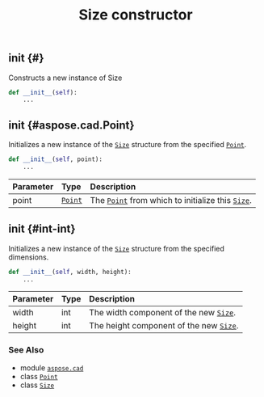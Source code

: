 ﻿---
title: Size constructor
second_title: Aspose.CAD for Python via .NET API References
description: 
type: docs
weight: 10
url: /python-net/aspose.cad/size/__init__/
is_root: false
---

## __init__ {#}

Constructs a new instance of Size



```python
def __init__(self):
    ...
```




## __init__ {#aspose.cad.Point}

Initializes a new instance of the [`Size`](/cad/python-net/aspose.cad/size) structure from the specified [`Point`](/cad/python-net/aspose.cad/point).



```python
def __init__(self, point):
    ...
```


| Parameter | Type | Description |
| :- | :- | :- |
| point | [`Point`](/cad/python-net/aspose.cad/point) | The [`Point`](/cad/python-net/aspose.cad/point) from which to initialize this [`Size`](/cad/python-net/aspose.cad/size). |


## __init__ {#int-int}

Initializes a new instance of the [`Size`](/cad/python-net/aspose.cad/size) structure from the specified dimensions.



```python
def __init__(self, width, height):
    ...
```


| Parameter | Type | Description |
| :- | :- | :- |
| width | int | The width component of the new [`Size`](/cad/python-net/aspose.cad/size). |
| height | int | The height component of the new [`Size`](/cad/python-net/aspose.cad/size). |



### See Also
* module [`aspose.cad`](../../)
* class [`Point`](/cad/python-net/aspose.cad/point)
* class [`Size`](/cad/python-net/aspose.cad/size)
